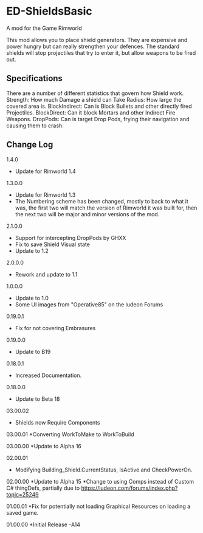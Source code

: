 # ED-ShieldsBasic
A mod for the Game Rimworld


This mod allows you to place shield generators. They are expensive and power hungry but can really strengthen your defences. The standard shields will stop projectiles that try to enter it, but allow weapons to be fired out.

## Specifications

There are a number of different statistics that govern how Shield work.
Strength: How much Damage a shield can Take
Radius: How large the covered area is.
BlockIndirect: Can is Block Bullets and other directly fired Projectiles.
BlockDirect: Can it block Mortars and other Indirect Fire Weapons.
DropPods: Can is target Drop Pods, frying their navigation and causing them to crash.
	
	
## Change Log

1.4.0
 * Update for Rimworld 1.4

1.3.0.0
 * Update for Rimworld 1.3
 * The Numbering scheme has been changed, mostly to back to what it was, the first two will match the version of Rimworld it was built for, then the next two will be major and minor versions of the mod.
  
2.1.0.0
  * Support for intercepting DropPods by GHXX
  * Fix to save Shield Visual state
  * Update to 1.2

2.0.0.0
 * Rework and update to 1.1
 
1.0.0.0
 * Update to 1.0
 * Some UI images from "Operative85" on the ludeon Forums
 
0.19.0.1
 * Fix for not covering Embrasures

0.19.0.0
 * Update to B19
 
0.18.0.1
* Increased Documentation.
 
0.18.0.0
* Update to Beta 18

03.00.02
* Shields now Require Components

03.00.01
*Converting WorkToMake to WorkToBuild

03.00.00
*Update to Alpha 16

02.00.01
* Modifying Building_Shield.CurrentStatus, IsActive and CheckPowerOn.

02.00.00
*Update to Alpha 15
*Change to using Comps instead of Custom C# thingDefs, partially due to https://ludeon.com/forums/index.php?topic=25249

01.00.01
*Fix for potentially not loading Graphical Resources on loading a saved game.

01.00.00
*Initial Release -A14
